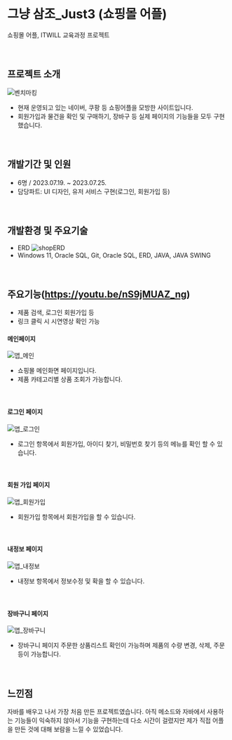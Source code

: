<br/><br/><br/>

# 그냥 삼조_Just3 (쇼핑몰 어플)
쇼핑몰 어플, ITWILL 교육과정 프로젝트
<br/><br/><br/>

## 프로젝트 소개
![벤치마킹](https://github.com/2023-05-JAVA-DEVELOPER-143/java-project-team3-cccc/assets/133833066/e077db20-86bc-4c69-96b1-33ffbb0f3984)
* 현재 운영되고 있는 네이버, 쿠팡 등 쇼핑어플을 모방한 사이트입니다. 
* 회원가입과 물건을 확인 및 구매하기, 장바구 등 실제 페이지의 기능들을 모두 구현했습니다.
<br/><br/><br/>

## 개발기간 및 인원
* 6명 / 2023.07.19. ~ 2023.07.25.
* 담당파트: UI 디자인, 유저 서비스 구현(로그인, 회원가입 등)
<br/><br/><br/>

## 개발환경 및 주요기술
* ERD
![shopERD](https://github.com/CHAERINYOU/Portfolio/assets/133833066/2a66d33a-32cf-4770-9296-23a955648019)
* Windows 11, Oracle SQL, Git, Oracle SQL, ERD, JAVA, JAVA SWING
<br/><br/><br/>

## 주요기능(https://youtu.be/nS9jMUAZ_ng)
* 제품 검색, 로그인 회원가입 등
* 링크 클릭 시 시연영상 확인 가능

#### 메인페이지
![앱_메인](https://github.com/2023-05-JAVA-DEVELOPER-143/java-project-team3-cccc/assets/133833066/b089cfa3-0da0-491d-aa1c-120ae9525728)
*  쇼핑몰 메인화면 페이지입니다.
*  제품 카테고리별 상품 조회가 가능합니다.
<br/><br/><br/>


#### 로그인 페이지
![앱_로그인](https://github.com/2023-05-JAVA-DEVELOPER-143/java-project-team3-cccc/assets/133833066/b024443f-8de8-4b4b-abc7-bbcc64bd72bf)
* 로그인 항목에서 회원가입, 아이디 찾기, 비밀번호 찾기 등의 메뉴를 확인 할 수 있습니다.
<br/><br/><br/>


#### 회원 가입 페이지
![앱_회원가입](https://github.com/2023-05-JAVA-DEVELOPER-143/java-project-team3-cccc/assets/133833066/067dc1fa-ad8a-4d19-b1aa-f4796505619f)
* 회원가입 항목에서 회원가입을 할 수 있습니다.<br/><br/><br/>


#### 내정보 페이지
![앱_내정보](https://github.com/2023-05-JAVA-DEVELOPER-143/java-project-team3-cccc/assets/133833066/cee4c827-df61-4856-9c7f-31dc6f441c33)
* 내정보 항목에서 정보수정 및 확을 할 수 있습니다.<br/><br/><br/>


#### 장바구니 페이지
![앱_장바구니](https://github.com/2023-05-JAVA-DEVELOPER-143/java-project-team3-cccc/assets/133833066/4ef21a75-c27d-4026-a7b3-73c4d5b4a933)
* 장바구니 페이지 주문한 상품리스트 확인이 가능하며 제품의 수량 변경, 삭제, 주문 등이 가능합니다.<br/><br/><br/>


## 느낀점
자바를 배우고 나서 가장 처음 만든 프로젝트였습니다. 아직 메소드와 자바에서 사용하는 기능들이 익숙하지 않아서 기능을 구현하는데 다소 시간이 걸렸지만 제가 직접 어플을 만든 것에 대해 보람을 느낄 수 있었습니다.

